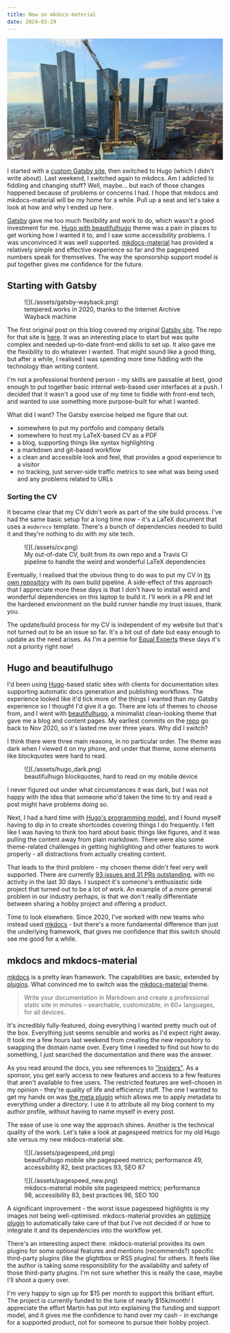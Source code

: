 ```yaml
---
title: Now on mkdocs-material
date: 2024-03-29
---
```


![A photo from a hotel in Manchester, of a new tower construction nearby in the foreground with skyline in the background](./assets/hero.jpg)

I started with a [custom Gatsby site](../2018-08-19-setting-up-a-gatsby-site/index.md), then switched to Hugo (which I didn't write about). Last weekend, I switched again to mkdocs. Am I addicted to fiddling and changing stuff? Well, maybe... but each of those changes happened because of problems or concerns I had. I hope that mkdocs and mkdocs-material will be my home for a while. Pull up a seat and let's take a look at how and why I ended up here.

<!-- more -->

[Gatsby](#starting-with-gatsby) gave me too much flexibility and work to do, which wasn't a good investment for me. [Hugo with beautifulhugo](#hugo-and-beautifulhugo) theme was a pain in places to get working how I wanted it to, and I saw some accessibility problems. I was unconvinced it was well supported. [mkdocs-material](#mkdocs-and-mkdocs-material) has provided a relatively simple and effective experience so far and the pagespeed numbers speak for themselves. The way the sponsorship support model is put together gives me confidence for the future.

## Starting with Gatsby

<figure markdown="span">
  ![](./assets/gatsby-wayback.png)
  <figcaption>tempered.works in 2020, thanks to the Internet Archive Wayback machine</figcaption>
</figure>

The first original post on this blog covered my original [Gatsby site](../2018-08-19-setting-up-a-gatsby-site/index.md).
The repo for that site is [here](https://github.com/brabster/tw-site).
It was an interesting place to start but was quite complex and needed up-to-date front-end skills to set up.
It also gave me the flexibility to do whatever I wanted.
That might sound like a good thing, but after a while, I realised I was spending more time fiddling with the technology than writing content.

I'm not a professional frontend person - my skills are passable at best, good enough to put together basic internal web-based user interfaces at a push.
I decided that it wasn't a good use of my time to fiddle with front-end tech, and wanted to use something more purpose-built for what I wanted.

What did I want? The Gatsby exercise helped me figure that out.

- somewhere to put my portfolio and company details
- somewhere to host my LaTeX-based CV as a PDF
- a blog, supporting things like syntax highlighting
- a markdown and git-based workflow
- a clean and accessible look and feel, that provides a good experience to a visitor
- no tracking, just server-side traffic metrics to see what was being used and any problems related to URLs

### Sorting the CV

It became clear that my CV didn't work as part of the site build process.
I've had the same basic setup for a long time now - it's a LaTeX document that uses a `moderncv` template.
There's a bunch of dependencies needed to build it and they're nothing to do with my site tech.

<figure markdown="span">
  ![](./assets/cv.png)
  <figcaption>My out-of-date CV, built from its own repo and a Travis CI pipeline to handle the weird and wonderful LaTeX dependencies</figcaption>
</figure>

Eventually, I realised that the obvious thing to do was to put my CV in [its own repository](https://github.com/brabster/tw-site-md) with its own build pipeline.
A side-effect of this approach that I appreciate more these days is that I don't have to install weird and wonderful dependencies on this laptop
to build it. I'll work in a PR and let the hardened environment on the build runner handle my trust issues, thank you.

The update/build process for my CV is independent of my website but that's not turned out to be an issue so far.
It's a bit out of date but easy enough to update as the need arises. As I'm a permie for [Equal Experts](https://equalexperts.com) these days it's not a priority right now!

## Hugo and beautifulhugo

I'd been using [Hugo](https://gohugo.io/)-based static sites with clients for documentation sites supporting automatic docs generation and publishing workflows.
The experience looked like it'd tick more of the things I wanted than my Gatsby experience so I thought I'd give it a go. There are lots of themes to choose from, and I went with [beautifulhugo](https://themes.gohugo.io/themes/beautifulhugo/), a minimalist clean-looking theme that gave me a blog and content pages. My earliest commits on the [repo](https://github.com/brabster/tw-site-hugo) go back to Nov 2020, so it's lasted me over three years. Why did I switch?

I think there were three main reasons, in no particular order.
The theme was dark when I viewed it on my phone, and under that theme, some elements like blockquotes were hard to read.

<figure markdown="span">
  ![](./assets/hugo_dark.png)
  <figcaption>beautifulhugo blockquotes, hard to read on my mobile device</figcaption>
</figure>

I never figured out under what circumstances it was dark, but I was not happy with the idea that someone who'd taken the time to try and read a post might have problems doing so.

Next, I had a hard time with [Hugo's programming model](https://gohugo.io/templates/introduction/), and I found myself having to dip in to create shortcodes covering things I do frequently. I felt like I was having to think too hard about basic things like figures, and it was pulling the content away from plain markdown. There were also some theme-related challenges in getting highlighting and other features to work properly - all distractions from actually creating content.

That leads to the third problem - my chosen theme didn't feel very well supported. There are currently [93 issues and 31 PRs outstanding](https://github.com/halogenica/beautifulhugo), with no activity in the last 30 days. I suspect it's someone's enthusiastic side project that turned out to be a lot of work. An example of a more general problem in our industry perhaps, is that we don't really differentiate between sharing a hobby project and offering a product.

Time to look elsewhere. Since 2020, I've worked with new teams who instead used [mkdocs](https://www.mkdocs.org/) - but there's a more fundamental difference than just the underlying framework, that gives me confidence that this switch should see me good for a while.

## mkdocs and mkdocs-material

[mkdocs](https://www.mkdocs.org/) is a pretty lean framework. The capabilities are basic, extended by [plugins](https://www.mkdocs.org/dev-guide/plugins/). What convinced me to switch was the [mkdocs-material](https://squidfunk.github.io/mkdocs-material/) theme.

> Write your documentation in Markdown and create a professional static site in minutes – searchable, customizable, in 60+ languages, for all devices.

It's incredibly fully-featured, doing everything I wanted pretty much out of the box. Everything just seems sensible and works as I'd expect right away. It took me a few hours last weekend from creating the new repository to swapping the domain name over. Every time I needed to find out how to do something, I just searched the documentation and there was the answer.

As you read around the docs, you see references to ["Insiders"](https://squidfunk.github.io/mkdocs-material/insiders/?h=insider#what-is-insiders). As a sponsor, you get early access to new features and access to a few features that aren't available to free users. The restricted features are well-chosen in my opinion - they're quality of life and efficiency stuff. The one I wanted to get my hands on was [the meta plugin](https://squidfunk.github.io/mkdocs-material/plugins/meta/?h=meta) which allows me to apply metadata to everything under a directory. I use it to attribute all my blog content to my author profile, without having to name myself in every post.

The ease of use is one way the approach shines. Another is the technical quality of the work. Let's take a look at pagespeed metrics for my old Hugo site versus my new mkdocs-material site.

<figure markdown="span">
  ![](./assets/pagespeed_old.png)
  <figcaption>beautifulhugo mobile site pagespeed metrics; performance 49, accessibility 82, best practices 93, SEO 87</figcaption>
</figure>

<figure markdown="span">
  ![](./assets/pagespeed_new.png)
  <figcaption>mkdocs-material mobile site pagespeed metrics; performance 98, accessibility 83, best practices 96, SEO 100</figcaption>
</figure>

A significant improvement - the worst issue pagespeed highlights is my images not being well-optimised. mkdocs-material provides an [optimize plugin](https://squidfunk.github.io/mkdocs-material/plugins/optimize/) to automatically take care of that but I've not decided if or how to integrate it and its dependencies into the workflow yet.

There's an interesting aspect there. mkdocs-material provides its own plugins for some optional features and mentions (recommends?) specific third-party plugins (like the glightbox or RSS plugins) for others. It feels like the author is taking some responsibility for the availability and safety of those third-party plugins. I'm not sure whether this is really the case, maybe I'll shoot a query over.

I'm very happy to sign up for $15 per month to support this brilliant effort. The project is currently funded to the tune of nearly $15k/month! I appreciate the effort Martin has put into explaining the funding and support model, and it gives me the confidence to hand over my cash - in exchange for a supported product, not for someone to pursue their hobby project.
